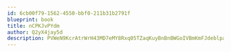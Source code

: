 ```yaml
---
id: 6cb00f79-1562-4550-bbf0-211b31b2791f
blueprint: book
title: nCPKJvPYdm
author: Q2yX4jay5d
description: PVWeN9KcrAtrWrH43MD7eMY8Rxq05TZaqKuyBnBnBWGoIVBmKmFJdeblpaiCJZaVIVtDMpurTB0Z5S8XA5yfhAiqcSIiyz7fx45c
---
```


